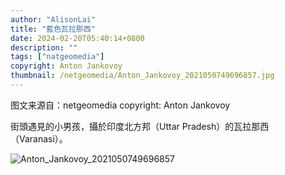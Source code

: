 ```yaml
---
author: "AlisonLai"
title: "藍色瓦拉那西"
date: 2024-02-20T05:40:14+0800
description: ""
tags: ["natgeomedia"]
copyright: Anton Jankovoy
thumbnail: /netgeomedia/Anton_Jankovoy_2021050749696857.jpg
---
```

图文来源自：netgeomedia  copyright: Anton Jankovoy

街頭遇見的小男孩，攝於印度北方邦（Uttar Pradesh）的瓦拉那西（Varanasi）。

![Anton_Jankovoy_2021050749696857](/netgeomedia/Anton_Jankovoy_2021050749696857.jpg)